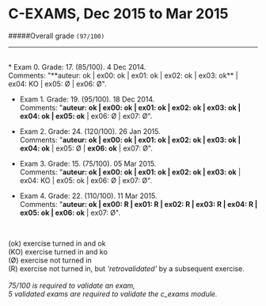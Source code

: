 # C-EXAMS, Dec 2015 to Mar 2015

#####Overall grade ``(97/100)``
--------  -----------------------
<br>
* Exam 0. Grade: 17. (85/100). 4 Dec 2014.<br>
Comments: "**auteur: ok | ex00: ok | ex01: ok | ex02: ok | ex03: ok** | ex04: KO | ex05: Ø | ex06: Ø".

* Exam 1. Grade: 19. (95/100). 18 Dec 2014.<br>
Comments: "**auteur: ok | ex00: ok | ex01: ok | ex02: ok | ex03: ok | ex04: ok | ex05: ok** | ex06: Ø | ex07: Ø".

* Exam 2. Grade: 24. (120/100). 26 Jan 2015.<br>
Comments: "**auteur: ok | ex00: ok | ex01: ok | ex02: ok | ex03: ok | ex04: ok** | ex05: Ø | **ex06: ok** | ex07: Ø".

* Exam 3. Grade: 15. (75/100). 05 Mar 2015.<br>
Comments: "**auteur: ok | ex00: ok | ex01: ok | ex02: ok | ex03: ok** | ex04: KO | ex05: ok | ex06: Ø | ex07: Ø".

* Exam 4. Grade: 22. (110/100). 11 Mar 2015.<br>
Comments: "**auteur: ok | ex00: R | ex01: R | ex02: R | ex03: R | ex04: R | ex05: ok | ex06: ok** | ex07: Ø".

<br>

(ok) exercise turned in and ok<br>
(KO) exercise turned in and ko<br>
(Ø)  exercise not turned in<br>
(R)  exercise not turned in, but *'retrovalidated'* by a subsequent exercise.<br>
<br>
*75/100 is required to validate an exam,<br>
5 validated exams are required to validate the c_exams module.*

<br><br><br><br><br><br><br><br>
